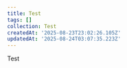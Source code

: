 ```yaml
---
title: Test
tags: []
collection: Test
createdAt: '2025-08-23T23:02:26.105Z'
updatedAt: '2025-08-24T03:07:35.223Z'
---
```

Test
